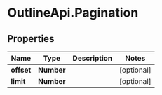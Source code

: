 # OutlineApi.Pagination

## Properties
Name | Type | Description | Notes
------------ | ------------- | ------------- | -------------
**offset** | **Number** |  | [optional] 
**limit** | **Number** |  | [optional] 

